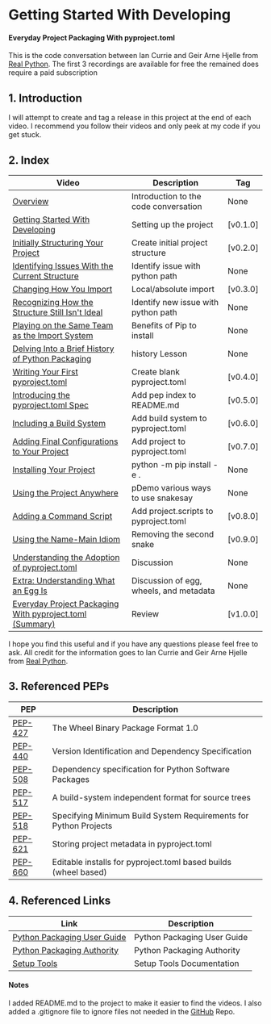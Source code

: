 # Getting Started With Developing
#### Everyday Project Packaging With pyproject.toml

This is the code conversation between Ian Currie and Geir Arne Hjelle from [Real Python](https://realpython.com).  The first 3 recordings are available for free the remained does require a paid subscription


## 1. Introduction
I will attempt to create and tag a release in this project at the end of each video. I recommend you follow their videos and only peek at my code if you get stuck.

## 2. Index

| Video                                                                                                                             | Description                             | Tag      |
|-----------------------------------------------------------------------------------------------------------------------------------|-----------------------------------------|----------|
| [Overview](https://realpython.com/lessons/packaging-with-pyproject-toml-overview/)                                                | Introduction to the code conversation   | None     |
| [Getting Started With Developing](https://realpython.com/lessons/getting-started-with-developing/)                                | Setting up the project                  | [v0.1.0] |
| [Initially Structuring Your Project](https://realpython.com/lessons/initially-structuring-your-project/)                          | Create initial project structure        | [v0.2.0] |
| [Identifying Issues With the Current Structure](https://realpython.com/lessons/adding-dependencies/)                              | Identify issue with python path         | None     |
| [Changing How You Import](https://realpython.com/lessons/changing-how-you-import/)                                                | Local/absolute import                   | [v0.3.0] |
| [Recognizing How the Structure Still Isn't Ideal](https://realpython.com/lessons/structure-still-isnt-ideal/)                     | Identify new issue with python path     | None     |
| [Playing on the Same Team as the Import System](https://realpython.com/lessons/same-team-as-import-system/)                       | Benefits of Pip to install              | None     |
| [Delving Into a Brief History of Python Packaging](https://realpython.com/lessons/history-of-python-packaging/)                   | history Lesson                          | None     |
| [Writing Your First pyproject.toml](https://realpython.com/lessons/your-first-pyproject-toml/)                                    | Create blank pyproject.toml             | [v0.4.0] |
| [Introducing the pyproject.toml Spec](https://realpython.com/lessons/pyproject-toml-spec/)                                        | Add pep index to README.md              | [v0.5.0] |
| [Including a Build System](https://realpython.com/lessons/including-a-build-system/)                                              | Add build system to pyproject.toml      | [v0.6.0] |
| [Adding Final Configurations to Your Project](https://realpython.com/lessons/final-project-configurations/)                       | Add project to pyproject.toml           | [v0.7.0] |
| [Installing Your Project](https://realpython.com/lessons/installing-your-project/)                                                | python -m pip install -e .              | None     |
| [Using the Project Anywhere](https://realpython.com/lessons/using-the-project-anywhere/)                                          | pDemo various ways to use snakesay      | None     |
| [Adding a Command Script](https://realpython.com/lessons/adding-a-command-script/)                                                | Add project.scripts to pyproject.toml   | [v0.8.0] |
| [Using the Name-Main Idiom](https://realpython.com/lessons/using-the-name-main-idiom/)                                            | Removing the second snake               | [v0.9.0] |
| [Understanding the Adoption of pyproject.toml](https://realpython.com/lessons/adoption-of-pyproject-toml/)                        | Discussion                              | None     |
| [Extra: Understanding What an Egg Is](https://realpython.com/lessons/what-an-egg-is/)                                             | Discussion of egg, wheels, and metadata | None     |
| [Everyday Project Packaging With pyproject.toml (Summary)](https://realpython.com/lessons/packaging-with-pyproject-toml-summary/) | Review                                  | [v1.0.0] |

I hope you find this useful and if you have any questions please feel free to ask. All credit for the information goes to Ian Currie and Geir Arne Hjelle from [Real Python](https://realpython.com).

## 3. Referenced PEPs
| PEP                                          | Description                                                      |
|----------------------------------------------|------------------------------------------------------------------|
| [PEP-427](https://peps.python.org/pep-0427/) | The Wheel Binary Package Format 1.0                              |
| [PEP-440](https://peps.python.org/pep-0440/) | Version Identification and Dependency Specification              |
| [PEP-508](https://peps.python.org/pep-0508/) | Dependency specification for Python Software Packages            |
| [PEP-517](https://peps.python.org/pep-0517/) | A build-system independent format for source trees               |
| [PEP-518](https://peps.python.org/pep-0518/) | Specifying Minimum Build System Requirements for Python Projects |
| [PEP-621](https://peps.python.org/pep-0621/) | Storing project metadata in pyproject.toml                       |
| [PEP-660](https://peps.python.org/pep-0660/) | Editable installs for pyproject.toml based builds (wheel based)  |

## 4. Referenced Links
| Link                                                         | Description                 |
|--------------------------------------------------------------|-----------------------------|
| [Python Packaging User Guide](https://packaging.python.org/) | Python Packaging User Guide |
| [Python Packaging Authority](https://www.pypa.io/en/latest/) | Python Packaging Authority  |
| [Setup Tools](https://setuptools.pypa.io/en/latest/)         | Setup Tools Documentation   |

#### Notes
I added README.md to the project to make it easier to find the videos.  I also added a .gitignore file to ignore files not needed in the [GitHub](https://github.com/glnnlhmn/snakesay) Repo.